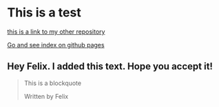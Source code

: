 # This is a test

[this is a link to my other repository](https://github.com/Felix72396/interactive-comment-section.git)

[Go and see index on github pages](https://Felix72396.github.io/test)

## Hey Felix. I added this text. Hope you accept it!

> This is a blockquote
>
>Written by Felix